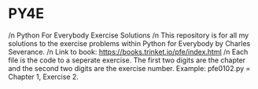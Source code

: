 # PY4E
/n Python For Everybody Exercise Solutions
/n This repository is for all my solutions to the exercise problems within Python for Everybody by Charles Severance. 
/n Link to book: https://books.trinket.io/pfe/index.html 
/n Each file is the code to a seperate exercise. The first two digits are the chapter and the second two digits are the exercise number. Example: pfe0102.py = Chapter 1, Exercise 2. 
